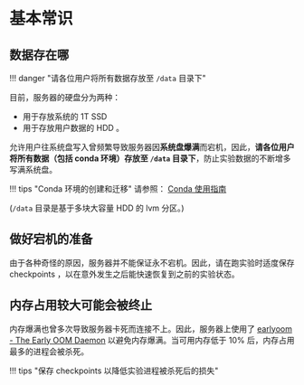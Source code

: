 # 基本常识

## 数据存在哪

!!! danger "请各位用户将所有数据存放至 `/data`  目录下"

目前，服务器的硬盘分为两种：

- 用于存放系统的 1T SSD 
- 用于存放用户数据的 HDD 。

允许用户往系统盘写入曾频繁导致服务器因**系统盘爆满**而宕机，因此，**请各位用户将所有数据（包括 conda 环境）存放至 `/data`  目录下**，防止实验数据的不断增多写满系统盘。

!!! tips "Conda 环境的创建和迁移"
    请参照： [Conda 使用指南](../conda)

(`/data` 目录是基于多块大容量 HDD 的 lvm 分区。)

## 做好宕机的准备

由于各种奇怪的原因，服务器并不能保证永不宕机。因此，请在跑实验时适度保存 checkpoints ，以在意外发生之后能快速恢复到之前的实验状态。

## 内存占用较大可能会被终止

内存爆满也曾多次导致服务器卡死而连接不上。因此，服务器上使用了 [earlyoom - The Early OOM Daemon](https://github.com/rfjakob/earlyoom) 以避免内存爆满。当可用内存低于 10% 后，内存占用最多的进程会被杀死。

!!! tips "保存 checkpoints 以降低实验进程被杀死后的损失"


